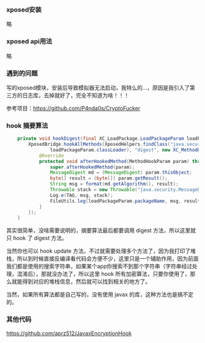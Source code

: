 ### xposed安装

略

### xposed api用法

略

### 遇到的问题

写的xposed模块，安装后导致模拟器无法启动，我特么的...，原因是我引入了第三方的日志库，去掉就好了，完全不知道为啥！！！

参考项目：https://github.com/P4nda0s/CryptoFucker

###  hook 摘要算法

```java
    private void hookDigest(final XC_LoadPackage.LoadPackageParam loadPackageParam) {
        XposedBridge.hookAllMethods(XposedHelpers.findClass("java.security.MessageDigest",
                loadPackageParam.classLoader), "digest", new XC_MethodHook() {
            @Override
            protected void afterHookedMethod(MethodHookParam param) throws Throwable {
                super.afterHookedMethod(param);
                MessageDigest md = (MessageDigest) param.thisObject;
                byte[] result = (byte[]) param.getResult();
                String msg = format(md.getAlgorithm(), result);
                Throwable stack = new Throwable("java.security.MessageDigest#digest");
                Log.e(TAG, msg, stack);
                FileUtils.log(loadPackageParam.packageName, msg, result, stack);
            }
        });
    }
```

其实很简单，没啥需要说明的，摘要算法最后都要调用 digest 方法，所以这里就只 hook 了 digest 方法。

当然你也可以 hook update 方法，不过就需要处理多个方法了，因为我打印了堆栈，所以到时候直接反编译看代码会方便不少，这里只是一个辅助作用，因为前面我们都是使用的搜索字符串，如果某个app你搜索不到那个字符串（字符串经过处理，混淆后），那就没办法了，所以这里 hook 所有加密算法，只要你使用了，那么就能得到对应的堆栈信息，然后就可以找到相关的地方了。

当然，如果所有算法都是自己写的，没有使用 javax 的库，这种方法也是搞不定的。

### 其他代码

https://github.com/aprz512/JavaxEncryptionHook